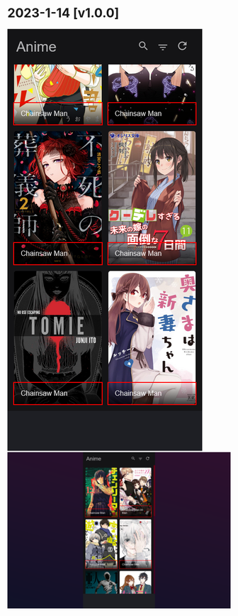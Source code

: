 # 2023-1-14 [v1.0.0]

![Alt text](Screen%20Shot%202023-01-14%20at%2003.03.35.png)
![Alt text](Screenshot%202023-01-14%20at%2003-03-09%20aniyomi.png)
